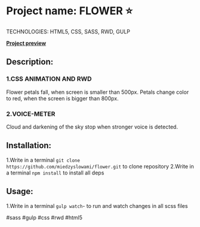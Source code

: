 # Project name: FLOWER :star:

TECHNOLOGIES: HTML5, CSS, SASS, RWD, GULP

**[Project preview](https://miedzyslowami.github.io/flower/)**

## **Description:**  

### **1.CSS ANIMATION AND RWD**
Flower petals fall, when screen is smaller than 500px. Petals change color to red, when the screen is bigger than 800px.

### **2.VOICE-METER**
Cloud and darkening of the sky stop when stronger voice is detected.

## **Installation:**
1.Write in a terminal ```git clone https://github.com/miedzyslowami/flower.git``` to clone repository
2.Write in a terminal ```npm install``` to install all deps

## **Usage:**
1.Write in a terminal ```gulp watch```- to run and watch changes in all scss files


#sass #gulp #css #rwd #html5
